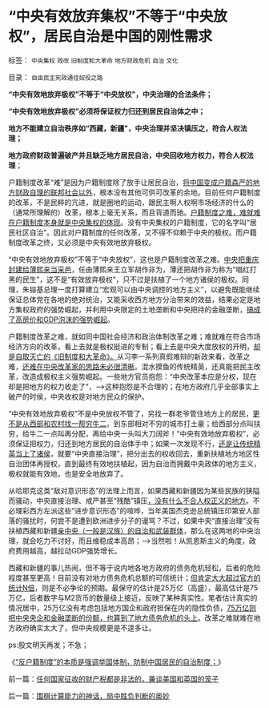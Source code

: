 # “中央有效放弃集权”不等于“中央放权”，居民自治是中国的刚性需求

标签： `中央集权` `政改` `旧制度和大革命` `地方财政危机` `自治` `文化` 

目录： `自由民主宪政通往奴役之路`

**“中央有效地放弃极权”不等于“中央放权”，中央治理的合法条件；**

**“中央有效地放弃极权”必须将保证权力归还到居民自治体之中；**

**地方不能建立自治秩序如“西藏，新疆”，中央治理并坚决镇压之，符合人权法理；**

**地方政府财政普遍破产并且缺乏地方居民自治，中央回收地方权力，符合人权法理**；

户籍制度改革“难”是因为户籍制度除了放手让居民自治，[将中国变成户籍森严的地方财政自理的联邦社会以外](../../../2013/10/10/西方户籍制度将如何消解“高房价＋遗产税”？.md)，根本没有其他可供可改革的余地。目前任何户籍制度的改革，不是民粹的亢进，就是圈地的运动，跟民主啊人权啊市场经济的什么的（通常所理解的）改革，根本上毫无关系，而且背道而驰。[户籍制度之难，难就难在户籍制度本身就是中央集权的体现](../../../2013/10/9/南方系是反户籍制度的大本营，也是民粹的大本营.md)。没有中央集权的户籍制度，它的名字叫“居民社区自治”。因此对户籍制度的任何改革，又不得不仰赖于中央的极权。而户籍制度改革之终，又必须是中央有效地放弃极权。

“中央有效地放弃极权”不等于“中央放权”，这也是户籍制度改革之难。[中央把重庆封建给薄熙来当采邑](../../../2013/7/17/重庆模式和薄熙来的粉丝有着深厚的传统基础；.md)，任由薄熙来王立军胡作非为，薄还把胡作非为称为“唱红打黑的民生”，这不是“有效放弃极权”，只不过是扶植了一个地方诸侯的极权。同理，朱镕基总理一度打算建立“宏观可以由中央调控的地方主义”，以避免既能继续保证总体党在各地的绝对统治，又能采收西方地方分治带来的效益，结果必定是地方集权政府的强势崛起，并利用中央限定的土地垄断和中央把持的金融垄断，[搞成了高房价和GDP泡沫的强势崛起](../../../2013/10/8/遗产税是与高房价政策互补的中国梦吗？.md)。

户籍制度改革之难，就如同中国社会经济和政治体制改革之难；难就难在符合市场经济方向的改革，看上去就是极权挺进的专制；看上去是中央大度放权的开明，[却是自取灭亡的《旧制度和大革命》。](../../../2013/1/4/不要把《大革命和旧制度》读到狗肚子里去.md)从习李一系列真假难辩的新政来看，改革之难，[还难在中央改革家的思路未必很清晰](../../../2012/2/3/公有制的改革者不容易；为什么要“打着左灯向右拐”？.md)。混水摸鱼的传统精英，还真能把民主改革，改造成极权主义强势崛起。一些地方官员抱怨：“中央改革本应是分权，现在却是把地方的权力收走了”，——>这种抱怨是不合理的；在地方政府几乎全部事实上破产的时侯，中央收权是对地方民众的保护。

“中央有效地放弃极权”不是中央放权不管了，另找一群老爷管住地方上的居民，[更不是从西部和农村找一帮穷牛二](../../../2009/9/18/社会三权利益博羿的二对一组合.md)，到东部相对不穷的城市打土豪；给西部分点叫扶穷，给牛二一点叫再分配，再给中央一头叫大刀阔斧！“中央有效地放弃极权”，必须保证把权力，归还到地方居民的自治体手中；如果一次发现不行，[还是让传统精英当上了诸侯](../../../2009/9/10/军阀割据不是地方民主自治.md)，就要“中央直接治理”，把分出去的权收回去，重新扶植地方地区性自治团体再授权，直到最终有效地扶植起，因为自治而拥戴中央政体的地方主义，极权就能有效地，也是安全地放弃了。

从哈耶克这类“敌对意识形态”的法理上而言，如果西藏和新疆因为某些民族的狭隘而骚动，中央直接治理、戒严甚至“残酷”镇压[，没有什么不合人权正义的地方](../../../2009/7/12/法律共同利益框架下的统一是真正稳定的统一.md)。不必理彩西方左派这些“进步意识形态”的喧哗，当年美国杰克逊总统镇压印第安人部落的骚扰时，何尝不是遭到欧洲进步分子的谩骂？不过，如果中央“直接治理”没有扶植西藏和新疆[亲中央（一般是汉族）的自治和武装群体](../../../2010/9/15/中央集权的帝国社会缺乏自卫能力.md)，那么在这两地的中央治理，就会吃力不讨好，而且维稳成本高昂；——>当然啦！从凯恩斯主义的角度，政府费用越高，越拉动GDP强势增长。

西藏和新疆的事儿热闹，但不等于说内地各地方政府的债务危机轻松，后者的危险程度甚至更高！目前没有对地方债务危机总额的可信统计；[但肯定大大超过官方的统计N倍](../../../2013/7/29/地方债务危机当头，反思“共识”的几派主流经济学.md)，则是不必争论的预期。最保守的估计是25万亿（高盛），最高估计是75万亿，后者数字与M2货币的数量级上接近，反映了某种真实性。笔者估计真实的情况居中，25万亿没有考虑包括地方国企和政府担保在内的隐性负债，[75万亿则把中央央企和金融垄断的份额，也算到了地方债务危机的头上](../../../2013/9/8/中国没有破产法和联邦制，缺乏阻止债务危机扩散的防火墙.md)。改革之难就难在地方政府确实太大了，但中央规模更是不遑多让。

ps:股文明天再发；不急；

《[“反户籍制度”的本质是强调举国体制，防制中国居民的自治制度；](../../../2013/10/9/南方系是反户籍制度的大本营，也是民粹的大本营.md)》

前一篇：[任何国家征收的财产税都是非法的，兼谈美国和英国的笼子](../../../2013/10/11/任何国家征收的财产税都是非法的，兼谈美国和英国的笼子.md)

后一篇：[围棋计算能力的神话，局中胜负判断的奥妙](../../../2013/10/12/围棋计算能力的神话，局中胜负判断的奥妙.md)